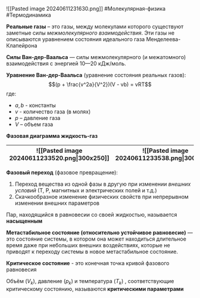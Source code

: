 ![[Pasted image 20240611231630.png]]
#Молекулярная-физика #Термодинамика 

**Реальные газы** – это газы, между молекулами которого существуют заметные силы *межмолекулярного взаимодействия*. Эти газы не описываются уравнением состояния идеального газа Менделеева-Клапейрона

**Силы Ван-дер-Ваальса** — силы межмолекулярного (и межатомного) взаимодействия с энергией 10—20 кДж/моль.

**Уравнение Ван-дер-Ваальса** (уравнение состояния реальных газов):$$(p + \frac{v^2a}{V^2})(V - vb) = vRT$$где: 
- $a, b$ - константы
- $v$ - количество газа (в молях)
- $p$ – давление газа
- $V$ – объем газа

**Фазовая диаграмма жидкость-газ**

| ![[Pasted image 20240611233520.png\|300x250]] | ![[Pasted image 20240611233538.png\|300x250]] |
| --------------------------------------------- | --------------------------------------------- |
**Фазовый переход** (фазовое превращение):

1. Переход вещества из одной фазы в другую при изменении *внешних условий* (Т, Р, магнитных и электрических полей и т.д.)
2. Cкачкообразное изменение физических свойств при непрерывном изменении внешних параметров

Пар, находящийся в равновесии со своей жидкостью, называется **насыщенным**

**Метастабильное состояние (относительно устойчивое равновесие)** — это состояние системы, в котором она может находиться длительное время даже при небольших внешних воздействиях, которые не приводят к переходу системы в новое метастабильное состояние.

**Критическое состояние** - это конечная точка кривой фазового равновесия 

Объём ($V_k$), давление ($p_k$) и температура ($T_k$) , соответствующие критическому состоянию, называются **критическими параметрами**
